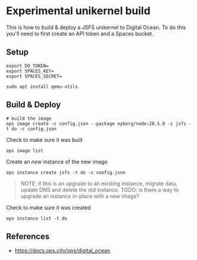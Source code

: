 # Experimental unikernel build

This is how to build & deploy a JSFS unikernel to Digital Ocean.  To do this you'll need to first create an API token and a Spaces bucket.

## Setup

```
export DO_TOKEN= 
export SPACES_KEY=
export SPACES_SECRET= 

sudo apt install qemu-utils
```

## Build & Deploy
```
# build the image
ops image create -c config.json --package eyberg/node:20.5.0 -i jsfs -t do -c config.json
```

Check to make sure it was built
```
ops image list
```

Create an *new* instance of the new image
```
ops instance create jsfs -t do -c config.json
```

> NOTE: if this is an upgrade to an existing instance, migrate data, update DNS and delete the old instance.
> TODO: is there a way to upgrade an instance in-place with a new image?

Check to make sure it was created
```
ops instance list -t do
```


## References

* https://docs.ops.city/ops/digital_ocean
